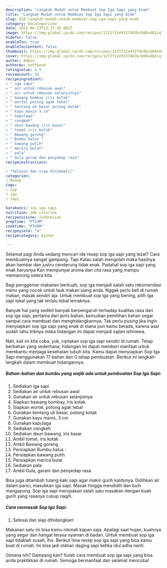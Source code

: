 ```yaml
---
description: "Langkah Mudah untuk Membuat Sop Iga Sapi yang Enak"
title: "Langkah Mudah untuk Membuat Sop Iga Sapi yang Enak"
slug: 910-langkah-mudah-untuk-membuat-sop-iga-sapi-yang-enak
category: Uncategorized
date: 2022-06-13T23:37:45.082Z
image: https://img-global.cpcdn.com/recipes/11f2f12e93374b3b/680x482cq70/sop-iga-sapi-foto-resep-utama.jpg
hideToc: false
enableToc: true
enableTocContent: false
thumbnail: https://img-global.cpcdn.com/recipes/11f2f12e93374b3b/680x482cq70/sop-iga-sapi-foto-resep-utama.jpg
cover: https://img-global.cpcdn.com/recipes/11f2f12e93374b3b/680x482cq70/sop-iga-sapi-foto-resep-utama.jpg
author: Admin
authorAv: notfound
ratingvalue: 4.9
reviewcount: 10
recipeingredient:
- " iga sapi"
- " air untuk rebusan awal"
- " air untuk rebusan selanjutnya"
- " bawang bombay iris kotak"
- " wortel potong agak tebal"
- " kentang uk besar potong kotak"
- " kayu manis 3 cm"
- " kapulaga"
- " cengkeh"
- " daun bawang iris kasar"
- " tomat iris kotak"
- " Bawang goreng"
- " Bumbu halus "
- " bawang putih"
- " merica bulat"
- " pala"
- " Gula garam dan penyedap rasa"
recipeinstructions:

- "Selesai dan siap dinikmati!"
categories:
- Resep
tags:
- sop
- iga
- sapi

katakunci: sop iga sapi 
nutrition: 266 calories
recipecuisine: Indonesian
preptime: "PT23M"
cooktime: "PT40M"
recipeyield: "4"
recipecategory: Dinner

---
```



Selamat pagi Anda sedang mencari ide resep sop iga sapi yang lezat? Cara membuatnya sangat gampang. Tapi Kalau salah mengolah maka hasilnya akan hambar dan justru cenderung tidak enak. Padahal sop iga sapi yang enak harusnya Kan mempunyai aroma dan cita rasa yang mampu memancing selera kita.


Bagi penggemar makanan berkuah, sop iga menjadi salah satu rekomendasi menu yang cocok untuk lauk makan siang anda. Nggak perlu beli di rumah makan, masak sendiri aja. Untuk membuat sop iga yang bening, pilih iga sapi lokal yang tak terlalu tebal lemaknya.

Banyak hal yang sedikit banyak berpengaruh terhadap kualitas rasa dari sop iga sapi, pertama dari jenis bahan, kemudian pemilihan bahan segar sampai cara membuat dan menghidangkannya. Tak perlu pusing jika ingin menyiapkan sop iga sapi yang enak di mana pun kamu berada, karena asal sudah tahu triknya maka hidangan ini dapat menjadi sajian istimewa.


Nah, kali ini kita coba, yuk, ciptakan sop iga sapi sendiri di rumah. Tetap berbahan yang sederhana, hidangan ini dapat memberi manfaat untuk membantu menjaga kesehatan tubuh kita. Kamu dapat menyiapkan Sop Iga Sapi menggunakan 17 bahan dan 0 tahap pembuatan. Berikut ini langkah-langkah dalam membuat hidangannya.

<!--inarticleads1-->

##### Bahan-bahan dan bumbu yang wajib ada untuk pembuatan Sop Iga Sapi:

1. Sediakan  iga sapi
1. Sediakan  air untuk rebusan awal
1. Gunakan  air untuk rebusan selanjutnya
1. Siapkan  bawang bombay, iris kotak
1. Siapkan  wortel, potong agak tebal
1. Gunakan  kentang uk besar, potong kotak
1. Gunakan  kayu manis, 3 cm
1. Gunakan  kapulaga
1. Sediakan  cengkeh
1. Sediakan  daun bawang, iris kasar
1. Ambil  tomat, iris kotak
1. Ambil  Bawang goreng
1. Persiapkan  Bumbu halus :
1. Persiapkan  bawang putih
1. Persiapkan  merica bulat
1. Sediakan  pala
1. Ambil  Gula, garam dan penyedap rasa


Bisa juga ditambah tulang kaki sapi agar makin gurih kaldunya. Didihkan air dalam panci, masukkan iga sapi. Masak hingga mendidih dan buih mengapung. Sop iga sapi merupakan salah satu masakan dengan kuah gurih yang rasanya cukup nagih. 

<!--inarticleads2-->

##### Cara memasak Sop Iga Sapi:


1. Selesai dan siap dihidangkan!

Makanan satu ini bisa kamu nikmati kapan saja. Apalagi saat hujan, kuahnya yang segar dan hangat terasa nyaman di badan. Untuk membuat sop iga sapi tidaklah susah, lho. Berikut lima resep sop iga sapi yang bisa kamu buat di rumah. Ini bisa jadi olahan daging sapi ketika idul adha nanti. 

Gimana nih? Gampang kan? Itulah cara membuat sop iga sapi yang bisa anda praktikkan di rumah. Semoga bermanfaat dan selamat mencoba!
